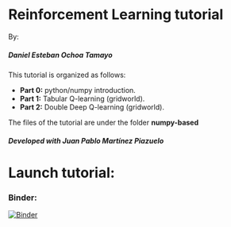 # Reinforcement Learning tutorial
By:
##### Daniel Esteban Ochoa Tamayo

This tutorial is organized as follows:
* **Part 0:** python/numpy introduction.
* **Part 1:** Tabular Q-learning (gridworld).
* **Part 2:** Double Deep Q-learning (gridworld).

The files of the tutorial are under the folder **numpy-based**

##### Developed with Juan Pablo Martínez Piazuelo
# Launch tutorial:

### Binder:
[![Binder](https://mybinder.org/badge.svg)](https://mybinder.org/v2/gh/deot95/RL-tutorial/master)
